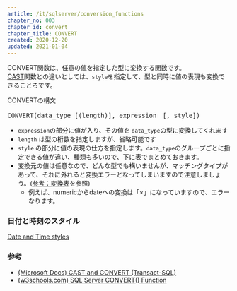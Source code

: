 ```yaml
---
article: /it/sqlserver/conversion_functions
chapter_no: 003
chapter_id: convert
chapter_title: CONVERT
created: 2020-12-20
updated: 2021-01-04
---
```

CONVERT関数は、任意の値を指定した型に変換する関数です。  
[CAST](#cast)関数との違いとしては、`style`を指定して、型と同時に値の表現も変換できることろです。

<div class="code-box">
<div class="title">CONVERTの構文</div>
<pre>
CONVERT(data_type [(length)], expression　[, style])
</pre>
</div>

- `expression`の部分に値が入り、その値を `data_type`の型に変換してくれます
- `length` は型の桁数を指定しますが、省略可能です
- `style` の部分に値の表現の仕方を指定します。`data_type`のグループごとに指定できる値が違い、種類も多いので、下に表でまとめておきます。
- 変換元の値は任意なので、どんな型でも構いませんが、マッチングタイプがあって、それに外れると変換エラーとなってしまいますので注意しましょう。([参考：変換表](#explicit-convertion-table)を参照)  
  - 例えば、numericからdateへの変換は「×」になっていますので、エラーなります。

### 日付と時刻のスタイル


[Date and Time styles](https://docs.microsoft.com/en-us/sql/t-sql/functions/cast-and-convert-transact-sql?view=sql-server-ver15#date-and-time-styles)



### 参考
- [(Microsoft Docs) CAST and CONVERT (Transact-SQL)](https://docs.microsoft.com/en-us/sql/t-sql/functions/cast-and-convert-transact-sql?view=sql-server-ver15)
- [(w3schools.com) SQL Server CONVERT() Function](https://www.w3schools.com/sql/func_sqlserver_convert.asp)